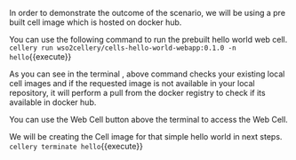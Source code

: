 In order to demonstrate the outcome of the scenario, we will be using a pre built cell image which is hosted on docker hub.

You can use the following command to run the prebuilt hello world web cell.  
`cellery run wso2cellery/cells-hello-world-webapp:0.1.0 -n hello`{{execute}}

As you can see in the terminal , above command checks your existing local cell images and if the requested image is not available in your local repository, it will perform a pull from the docker registry to check if its available in docker hub.

You can use the Web Cell button above the terminal to access the Web Cell.

We will be creating the Cell image for that simple hello world in next steps.  
`cellery terminate hello`{{execute}}
